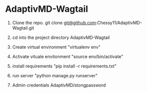 # AdaptivMD-Wagtail

1) Clone the repo.
git clone git@github.com:Chessy11/AdaptivMD-Wagtail.git

2) cd into the project directory AdaptivMD-Wagtail
3) Create virtual environment "virtualenv env"
4) Activate vituale envitonment "source env/bin/activate"
5) install requirements "pip install -r requirements.txt"
6) run server "python manage.py runserver"
7) Admin credentials AdaptivMD/stongpassword
